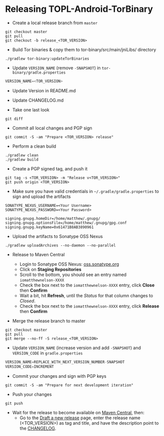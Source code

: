 <!-- Thanks Square for providing great documentation that I only had to tweak -->
<!-- https://raw.githubusercontent.com/square/leakcanary/master/docs/releasing.md -->

# Releasing TOPL-Android-TorBinary

- Create a local release branch from `master`
```
git checkout master
git pull
git checkout -b release_<TOR_VERSION>
```

- Build Tor binaries & copy them to tor-binary/src/main/jniLibs/ directory
```
./gradlew tor-binary:updateTorBinaries
```

- Update `VERSION_NAME` (remove `-SNAPSHOT`) in `tor-binary/gradle.properties`
```gradle
VERSION_NAME=<TOR_VERSION>
```

- Update Version in README.md

- Update CHANGELOG.md

- Take one last look
```
git diff
```

- Commit all local changes and PGP sign
```
git commit -S -am "Prepare <TOR_VERSION> release"
```

- Perform a clean build
```
./gradlew clean
./gradlew build
```

- Create a PGP signed tag, and push it
```
git tag -s <TOR_VERSION> -m "Release v<TOR_VERSION>"
git push origin <TOR_VERSION>
```

- Make sure you have valid credentials in `~/.gradle/gradle.properties` to sign and upload the artifacts
```
SONATYPE_NEXUS_USERNAME=<Your Username>
SONATYPE_NEXUS_PASSWORD=<Your Password>

signing.gnupg.homeDir=/home/matthew/.gnupg/
signing.gnupg.optionsFile=/home/matthew/.gnupg/gpg.conf
signing.gnupg.keyName=0x61471B8AB3890961
```

- Upload the artifacts to Sonatype OSS Nexus
```
./gradlew uploadArchives --no-daemon --no-parallel
```

- Release to Maven Central
    - Login to Sonatype OSS Nexus: <a href="https://oss.sonatype.org/#stagingRepositories" target="_blank">oss.sonatype.org</a>
    - Click on **Staging Repositories**
    - Scroll to the bottom, you should see an entry named `iomatthewnelson-XXXX`
    - Check the box next to the `iomatthewnelson-XXXX` entry, click **Close** then **Confirm**
    - Wait a bit, hit **Refresh**, until the *Status* for that column changes to *Closed*.
    - Check the box next to the `iomatthewnelson-XXXX` entry, click **Release** then **Confirm**

- Merge the release branch to master
```
git checkout master
git pull
git merge --no-ff -S release_<TOR_VERSION>
```

- Update `VERSION_NAME` (increase version and add `-SNAPSHOT`)  and `VERSION_CODE` in `gradle.properties`
```gradle
VERSION_NAME=REPLACE_WITH_NEXT_VERSION_NUMBER-SNAPSHOT
VERSION_CODE=INCREMENT
```

- Commit your changes and sign with PGP keys
```
git commit -S -am "Prepare for next development iteration"
```

- Push your changes
```
git push
```

- Wait for the release to become available on <a href="https://repo1.maven.org/maven2/io/matthewnelson/topl-android/tor-binary" target="_blank">Maven Central</a>, then:
    - Go to the <a href="https://github.com/05nelsonm/TOPL-Android-TorBinary/releases/new" target="_blank">Draft a new release</a> page,
      enter the release name (<TOR_VERSION>) as tag and title, and have the description
      point to the [CHANGELOG](https://github.com/05nelsonm/TOPL-Android-TorBinary/blob/master/CHANGELOG.md).